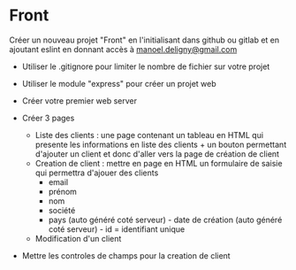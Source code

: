 # Front

 Créer un nouveau projet "Front" en l'initialisant dans github ou gitlab et en ajoutant 
eslint en donnant accès à manoel.deligny@gmail.com
- Utiliser le .gitignore pour limiter le nombre de fichier sur votre projet

- Utiliser le module "express" pour créer un projet web

- Créer votre premier web server

- Créer 3 pages
    - Liste des clients : 
        une page contenant un tableau en HTML qui presente les informations en liste des clients + 
        un bouton permettant d'ajouter un client et donc d'aller vers la page de création de client
    - Creation de client : mettre en page en HTML un formulaire de saisie qui permettra d'ajouer des clients
        - email
        - prénom
        - nom
        - société
        - pays
        (auto généré coté serveur) - date de création
        (auto généré coté serveur) - id = identifiant unique
    - Modification d'un client

- Mettre les controles de champs pour la creation de client
